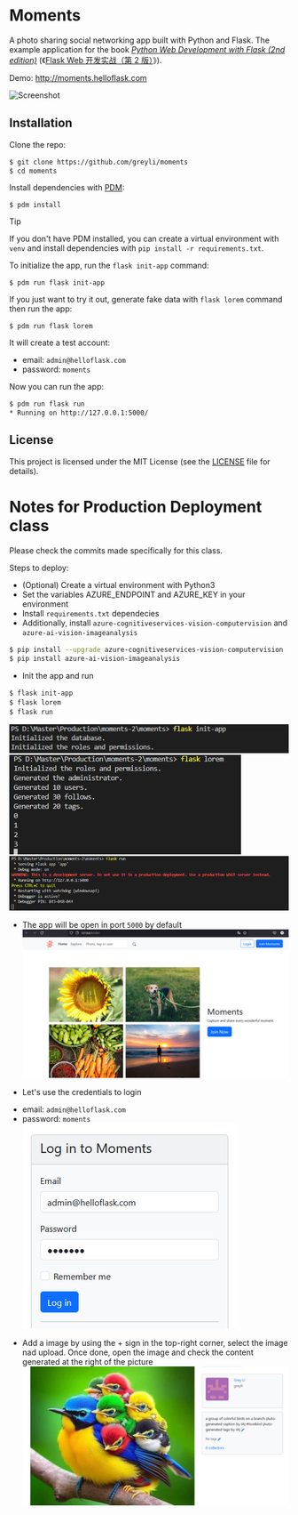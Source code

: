# Moments

A photo sharing social networking app built with Python and Flask. The example application for the book *[Python Web Development with Flask (2nd edition)](https://helloflask.com/en/book/4)* (《[Flask Web 开发实战（第 2 版）](https://helloflask.com/book/4)》).

Demo: http://moments.helloflask.com

![Screenshot](demo.png)

## Installation

Clone the repo:

```
$ git clone https://github.com/greyli/moments
$ cd moments
```

Install dependencies with [PDM](https://pdm.fming.dev):

```
$ pdm install
```

> [!TIP]
> If you don't have PDM installed, you can create a virtual environment with `venv` and install dependencies with `pip install -r requirements.txt`.

To initialize the app, run the `flask init-app` command:

```
$ pdm run flask init-app
```

If you just want to try it out, generate fake data with `flask lorem` command then run the app:

```
$ pdm run flask lorem
```

It will create a test account:

* email: `admin@helloflask.com`
* password: `moments`

Now you can run the app:

```
$ pdm run flask run
* Running on http://127.0.0.1:5000/
```

## License

This project is licensed under the MIT License (see the
[LICENSE](LICENSE) file for details).

# Notes for Production Deployment class

Please check the commits made specifically for this class.

Steps to deploy:

- (Optional) Create a virtual environment with Python3
- Set the variables AZURE_ENDPOINT and AZURE_KEY in your environment
- Install `requirements.txt` dependecies
- Additionally, install `azure-cognitiveservices-vision-computervision` and `azure-ai-vision-imageanalysis`
```bash
$ pip install --upgrade azure-cognitiveservices-vision-computervision
$ pip install azure-ai-vision-imageanalysis
```
- Init the app and run
```bash
$ flask init-app
$ flask lorem
$ flask run
```
![flask init-app](1.png)
![flask lorem](3.png)
![flask run](2.png)

- The app will be open in port `5000` by default
![app](image.png)

- Let's use the credentials to login
* email: `admin@helloflask.com`
* password: `moments`
![alt text](image-1.png)

- Add a image by using the + sign in the top-right corner, select the image nad upload. Once done, open the image and check the content generated at the right of the picture
![alt text](image-2.png)
